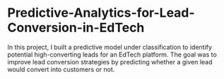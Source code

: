 # Predictive-Analytics-for-Lead-Conversion-in-EdTech
In this project, I built a predictive model under classification to identify potential high-converting leads for an EdTech platform. The goal was to improve lead conversion strategies by predicting whether a given lead would convert into customers or not.
